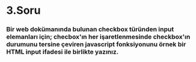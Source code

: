 # **3.Soru**

### Bir web dokümanında bulunan checkbox türünden input elemanları için; checbox'ın her işaretlenmesinde checkbox'ın durumunu tersine çeviren javascript fonksiyonunu örnek bir HTML input ifadesi ile birlikte yazınız.
